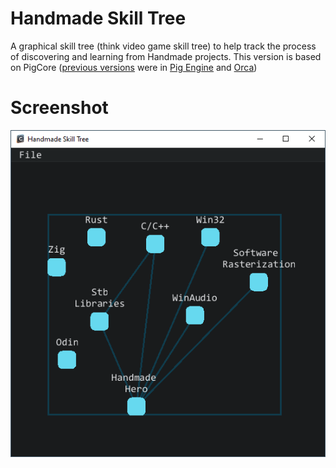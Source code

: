 # Handmade Skill Tree
A graphical skill tree (think video game skill tree) to help track the process of discovering and learning from Handmade projects. This version is based on PigCore ([previous versions](https://github.com/PiggybankStudios/HandmadeSkillTree) were in [Pig Engine](https://github.com/PiggybankStudios/PigEngine) and [Orca](https://orca-app.dev/index.html))

# Screenshot
![Screenshot 1](/_media/screenshot1.png)

